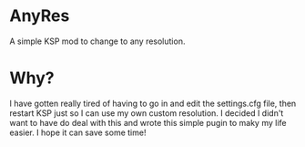 # AnyRes
A simple KSP mod to change to any resolution.

# Why?
I have gotten really tired of having to go in and edit the settings.cfg file, then restart KSP just so I can use my own custom resolution.  I decided I didn't want to have do deal with this and wrote this simple pugin to maky my life easier.  I hope it can save some time!
